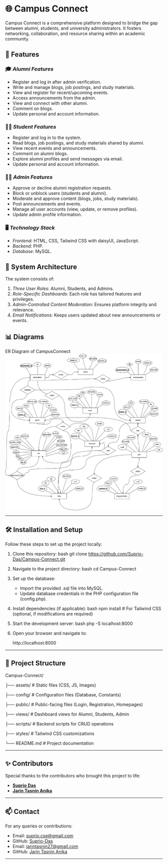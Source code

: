 # 🌐 Campus Connect

Campus Connect is a comprehensive platform designed to bridge the gap between alumni, students, and university administrators. It fosters networking, collaboration, and resource sharing within an academic community.

## 🚀 Features

### 🎓 *Alumni Features*
- Register and log in after admin verification.
- Write and manage blogs, job postings, and study materials.
- View and register for recent/upcoming events.
- Access announcements from the admin.
- View and connect with other alumni.
- Comment on blogs.
- Update personal and account information.

### 👩‍🎓 *Student Features*
- Register and log in to the system.
- Read blogs, job postings, and study materials shared by alumni.
- View recent events and announcements.
- Comment on alumni blogs.
- Explore alumni profiles and send messages via email.
- Update personal and account information.

### 👩‍💼 *Admin Features*
- Approve or decline alumni registration requests.
- Block or unblock users (students and alumni).
- Moderate and approve content (blogs, jobs, study materials).
- Post announcements and events.
- Manage all user accounts (view, update, or remove profiles).
- Update admin profile information.

### 🖥️ *Technology Stack*
- *Frontend:* HTML, CSS, Tailwind CSS with daisyUI, JavaScript.
- *Backend:* PHP.
- *Database:* MySQL.

## 📐 System Architecture

The system consists of:
1. *Three User Roles*: Alumni, Students, and Admins.
2. *Role-Specific Dashboards*: Each role has tailored features and privileges.
3. *Admin-Controlled Content Moderation*: Ensures platform integrity and relevance.
4. *Email Notifications*: Keeps users updated about new announcements or events.

## 📊 Diagrams

ER Diagram of CampusConnect
<img src="Campus Connect-ER.drawio.png" style="width: 100%; height: 500px">

---

## 🛠️ Installation and Setup

Follow these steps to set up the project locally:

1. Clone this repository:
   bash
   git clone https://github.com/Suprio-Das/Campus-Connect.git
   
2. Navigate to the project directory:
   bash
   cd Campus-Connect
   
3. Set up the database:
   - Import the provided .sql file into MySQL.
   - Update database credentials in the PHP configuration file (config.php).

4. Install dependencies (if applicable):
   bash
   npm install  # For Tailwind CSS (optional, if modifications are required)
   

5. Start the development server:
   bash
   php -S localhost:8000
   

6. Open your browser and navigate to:
   
   http://localhost:8000
   

---

## 📂 Project Structure


Campus-Connect/

├── assets/               # Static files (CSS, JS, Images)

├── config/               # Configuration files (Database, Constants)

├── public/               # Public-facing files (Login, Registration, Homepages)

├── views/                # Dashboard views for Alumni, Students, Admin

├── scripts/              # Backend scripts for CRUD operations

├── styles/               # Tailwind CSS customizations

└── README.md             # Project documentation


---

## ✨ Contributors

Special thanks to the contributors who brought this project to life:
- **[Suprio Das](https://github.com/Suprio-Das)**
- **[Jarin Tasnin Anika](https://github.com/tasninanika)**

---

## 📫 Contact

For any queries or contributions:
- Email: [suprio.cse@gmail.com](mailto:suprio.cse@gmail.com)
- GitHub: [Suprio-Das](https://github.com/Suprio-Das)
- Email: [jarintasnin27@gmail.com](mailto:jarintasnin27@gmail.com)
- GitHub: [Jarin Tasnin Anika](https://github.com/tasninanika)

---

